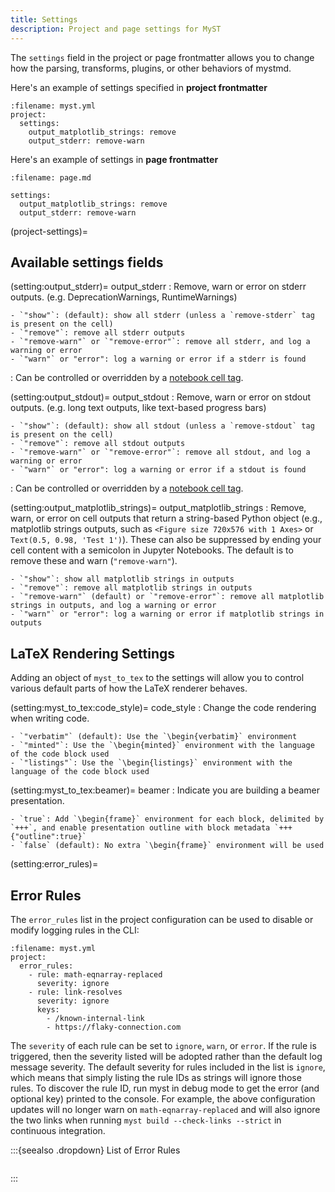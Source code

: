 ```yaml
---
title: Settings
description: Project and page settings for MyST
---
```


The `settings` field in the project or page frontmatter allows you to change how the parsing, transforms, plugins, or other behaviors of mystmd.

Here's an example of settings specified in **project frontmatter**

```{code-block} yaml
:filename: myst.yml
project:
  settings:
    output_matplotlib_strings: remove
    output_stderr: remove-warn
```

Here's an example of settings in **page frontmatter**

```{code-block} yaml
:filename: page.md

settings:
  output_matplotlib_strings: remove
  output_stderr: remove-warn
```

(project-settings)=

## Available settings fields

(setting:output_stderr)=
output_stderr
: Remove, warn or error on stderr outputs. (e.g. DeprecationWarnings, RuntimeWarnings)

    - `"show"`: (default): show all stderr (unless a `remove-stderr` tag is present on the cell)
    - `"remove"`: remove all stderr outputs
    - `"remove-warn"` or `"remove-error"`: remove all stderr, and log a warning or error
    - `"warn"` or "error": log a warning or error if a stderr is found

: Can be controlled or overridden by a [notebook cell tag](#tbl:notebook-cell-tags).

(setting:output_stdout)=
output_stdout
: Remove, warn or error on stdout outputs. (e.g. long text outputs, like text-based progress bars)

    - `"show"`: (default): show all stdout (unless a `remove-stdout` tag is present on the cell)
    - `"remove"`: remove all stdout outputs
    - `"remove-warn"` or `"remove-error"`: remove all stdout, and log a warning or error
    - `"warn"` or "error": log a warning or error if a stdout is found

: Can be controlled or overridden by a [notebook cell tag](#tbl:notebook-cell-tags).

(setting:output_matplotlib_strings)=
output_matplotlib_strings
: Remove, warn, or error on cell outputs that return a string-based Python object (e.g., matplotlib strings outputs, such as `<Figure size 720x576 with 1 Axes>` or `Text(0.5, 0.98, 'Test 1')`). These can also be suppressed by ending your cell content with a semicolon in Jupyter Notebooks. The default is to remove these and warn (`"remove-warn"`).

    - `"show"`: show all matplotlib strings in outputs
    - `"remove"`: remove all matplotlib strings in outputs
    - `"remove-warn"` (default) or `"remove-error"`: remove all matplotlib strings in outputs, and log a warning or error
    - `"warn"` or "error": log a warning or error if matplotlib strings in outputs

## LaTeX Rendering Settings

Adding an object of `myst_to_tex` to the settings will allow you to control various default parts of how the LaTeX renderer behaves.

(setting:myst_to_tex:code_style)=
code_style
: Change the code rendering when writing code.

    - `"verbatim"` (default): Use the `\begin{verbatim}` environment
    - `"minted"`: Use the `\begin{minted}` environment with the language of the code block used
    - `"listings"`: Use the `\begin{listings}` environment with the language of the code block used

(setting:myst_to_tex:beamer)=
beamer
: Indicate you are building a beamer presentation.

    - `true`: Add `\begin{frame}` environment for each block, delimited by `+++`, and enable presentation outline with block metadata `+++ {"outline":true}`
    - `false` (default): No extra `\begin{frame}` environment will be used

(setting:error_rules)=

## Error Rules

The `error_rules` list in the project configuration can be used to disable or modify logging rules in the CLI:

```{code-block} yaml
:filename: myst.yml
project:
  error_rules:
    - rule: math-eqnarray-replaced
      severity: ignore
    - rule: link-resolves
      severity: ignore
      keys:
        - /known-internal-link
        - https://flaky-connection.com
```

The `severity` of each rule can be set to `ignore`, `warn`, or `error`. If the rule is triggered, then the severity listed will be adopted rather than the default log message severity. The default severity for rules included in the list is `ignore`, which means that simply listing the rule IDs as strings will ignore those rules. To discover the rule ID, run myst in debug mode to get the error (and optional key) printed to the console. For example, the above configuration updates will no longer warn on `math-eqnarray-replaced` and will also ignore the two links when running `myst build --check-links --strict` in continuous integration.

:::{seealso .dropdown} List of Error Rules

```{myst:error-rules-list}

```

:::
